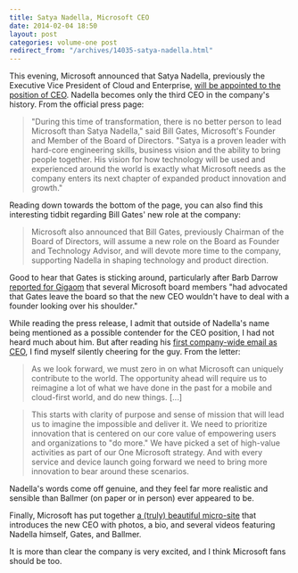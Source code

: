 ```yaml
---
title: Satya Nadella, Microsoft CEO
date: 2014-02-04 18:50
layout: post
categories: volume-one post
redirect_from: "/archives/14035-satya-nadella.html"
---
```



This evening, Microsoft announced that Satya Nadella, previously the Executive Vice President of Cloud and Enterprise, [will be appointed to the position of CEO](http://www.microsoft.com/en-us/news/press/2014/feb14/02-04newspr.aspx). Nadella becomes only the third CEO in the company's history. From the official press page:

> "During this time of transformation, there is no better person to lead Microsoft than Satya Nadella," said Bill Gates, Microsoft's Founder and Member of the Board of Directors. "Satya is a proven leader with hard-core engineering skills, business vision and the ability to bring people together. His vision for how technology will be used and experienced around the world is exactly what Microsoft needs as the company enters its next chapter of expanded product innovation and growth."

Reading down towards the bottom of the page, you can also find this interesting tidbit regarding Bill Gates' new role at the company:

> Microsoft also announced that Bill Gates, previously Chairman of the Board of Directors, will assume a new role on the Board as Founder and Technology Advisor, and will devote more time to the company, supporting Nadella in shaping technology and product direction.

Good to hear that Gates is sticking around, particularly after Barb Darrow [reported for Gigaom](http://gigaom.com/2014/02/04/the-biggest-microsoft-question-what-about-bill/) that several Microsoft board members "had advocated that Gates leave the board so that the new CEO wouldn't have to deal with a founder looking over his shoulder."

While reading the press release, I admit that outside of Nadella's name being mentioned as a possible contender for the CEO position, I had not heard much about him. But after reading his [first company-wide email as CEO](http://www.microsoft.com/en-us/news/press/2014/feb14/02-04mail2.aspx), I find myself silently cheering for the guy. From the letter:

> As we look forward, we must zero in on what Microsoft can uniquely contribute to the world. The opportunity ahead will require us to reimagine a lot of what we have done in the past for a mobile and cloud-first world, and do new things. [...]

> This starts with clarity of purpose and sense of mission that will lead us to imagine the impossible and deliver it. We need to prioritize innovation that is centered on our core value of empowering users and organizations to "do more." We have picked a set of high-value activities as part of our One Microsoft strategy. And with every service and device launch going forward we need to bring more innovation to bear around these scenarios.

Nadella's words come off genuine, and they feel far more realistic and sensible than Ballmer (on paper or in person) ever appeared to be.

Finally, Microsoft has put together [a (truly) beautiful micro-site](http://www.microsoft.com/en-us/news/ceo/index.html) that introduces the new CEO with photos, a bio, and several videos featuring Nadella himself, Gates, and Ballmer.

It is more than clear the company is very excited, and I think Microsoft fans should be too.


